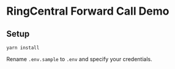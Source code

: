 # RingCentral Forward Call Demo


## Setup

```
yarn install
```

Rename `.env.sample` to `.env` and specify your credentials.
